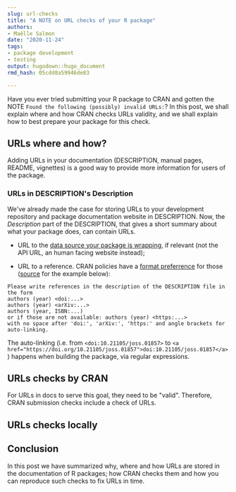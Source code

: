 ```yaml
---
slug: url-checks
title: "A NOTE on URL checks of your R package" 
authors: 
- Maëlle Salmon 
date: "2020-11-24" 
tags: 
- package development 
- testing
output: hugodown::hugo_document
rmd_hash: 05cdd8a59946de83

---
```


Have you ever tried submitting your R package to CRAN and gotten the NOTE `Found the following (possibly) invalid URLs:`? In this post, we shall explain where and how CRAN checks URLs validity, and we shall explain how to best prepare your package for this check.

URLs where and how?
-------------------

Adding URLs in your documentation (DESCRIPTION, manual pages, README, vignettes) is a good way to provide more information for users of the package.

### URLs in DESCRIPTION's Description

We've already made the case for storing URLs to your development repository and package documentation website in DESCRIPTION. Now, the *Description* part of the DESCRIPTION, that gives a short summary about what your package does, can contain URLs.

-   URL to the [data source your package is wrapping](https://devguide.ropensci.org/building.html#general), if relevant (not the API URL, an human facing website instead);

-   URL to a reference. CRAN policies have a [format preferrence](https://cran.r-project.org/web/packages/policies.html) for those ([source](https://github.com/ropensci/roweb3/issues/56#issuecomment-706947606) for the example below):

<!-- -->

    Please write references in the description of the DESCRIPTION file in the form
    authors (year) <doi:...>
    authors (year) <arXiv:...>
    authors (year, ISBN:...)
    or if those are not available: authors (year) <https:...>
    with no space after 'doi:', 'arXiv:', 'https:' and angle brackets for auto-linking.

The auto-linking (i.e. from `<doi:10.21105/joss.01857>` to `<a href="https://doi.org/10.21105/joss.01857">doi:10.21105/joss.01857</a>`) happens when building the package, via regular expressions.

URLs checks by CRAN
-------------------

For URLs in docs to serve this goal, they need to be "valid". Therefore, CRAN submission checks include a check of URLs.

URLs checks locally
-------------------

Conclusion
----------

In this post we have summarized why, where and how URLs are stored in the documentation of R packages; how CRAN checks them and how you can reproduce such checks to fix URLs in time.

